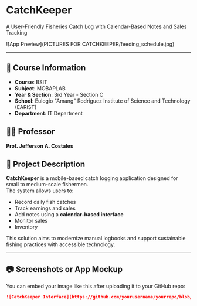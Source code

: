 # CatchKeeper

A User-Friendly Fisheries Catch Log with Calendar-Based Notes and Sales Tracking

![App Preview](PICTURES FOR CATCHKEEPER/feeding_schedule.jpg)

---

## 📘 Course Information
- **Course**: BSIT  
- **Subject**: MOBAPLAB 
- **Year & Section**: 3rd Year - Section C 
- **School**: Eulogio "Amang" Rodriguez Institute of Science and Technology (EARIST)  
- **Department**: IT Department  

## 👨‍🏫 Professor
**Prof. Jefferson A. Costales**

## 📱 Project Description
**CatchKeeper** is a mobile-based catch logging application designed for small to medium-scale fishermen.  
The system allows users to:
- Record daily fish catches
- Track earnings and sales
- Add notes using a **calendar-based interface**
- Monitor sales
- Inventory

This solution aims to modernize manual logbooks and support sustainable fishing practices with accessible technology.

---

## 📷 Screenshots or App Mockup
You can embed your image like this after uploading it to your GitHub repo:

```markdown
![CatchKeeper Interface](https://github.com/yourusername/yourrepo/blob/main/your-image-file.png)
